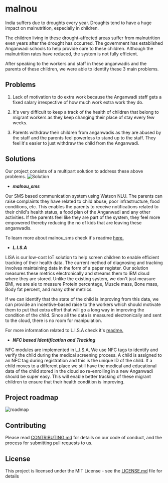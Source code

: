 # malnou

India suffers due to droughts every year. Droughts tend to have a huge impact on malnutrition, especially in children.

The children living in these drought-affected areas suffer from malnutrition even years after the drought has occurred. The government has established Anganwadi schools to help provide care to these children. Although the malnutrition rates have reduced, the system is not fully efficient. 

After speaking to the workers and staff in these anganwadis and the parents of these children, we were able to identify these 3 main problems.

## Problems

1. Lack of motivation to do extra work because the Anganwadi staff gets a fixed salary irrespective of how much work extra work they do.

2. It's very difficult to keep a track of the health of children that belong to migrant workers as they keep changing their place of stay every few weeks.

3. Parents withdraw their children from anganwadis as they are abused by the staff and the parents feel powerless to stand up to the staff. They feel it's easier to just withdraw the child from the Anganwadi.

## Solutions

Our project consists of a multipart solution to address these above problems.
![Solution](https://github.com/malnou-org/malnou/blob/master/images/solution.jpg)

* ***malnou_sms*** 

Our SMS based communication system using Watson NLU. The parents can raise complaints they have related to child abuse, poor infrastructure, food conditions, etc. This enables the parents to receive notifications related to their child's health status, a food plan of the Anganwadi and any other activities. If the parents feel like they are part of the system, they feel more empowered thereby reducing the no of kids that are leaving these anganwadis.

To learn more about malnou_sms check it's readme [here.](https://github.com/malnou-org/malnou/blob/master/malnou_sms/README.md)

* ***L.I.S.A*** 

LISA is our low-cost IoT solution to help screen children to enable efficient tracking of their health data. The current method of diagnosing and tracking involves maintaining data in the form of a paper register. Our solution measures these metrics electronically and streams them to IBM cloud where they are stored. Unlike the existing system, we don't just measure BMI, we are ale to measure Protein percentage, Muscle mass, Bone mass, Body fat percent, and many other metrics. 

If we can identify that the state of the child is improving from this data, we can provide an incentive-based raise to the workers which should motivate them to put that extra effort that will go a long way in improving the condition of the child. Since all the data is measured electronically and sent to the cloud, there is no room for manipulation.

For more information related to L.I.S.A check it's [readme.](https://github.com/malnou-org/malnou/blob/master/L.I.S.A/README.md)

* ***NFC based Identification and Tracking***

NFC modules are implemented in L.I.S.A, We use NFC tags to identify and verify the child during the medical screening process. A child is assigned to an NFC tag during registration and this is the unique ID of the child. If a child moves to a different place we still have the medical and educational data of the child stored in the cloud so re-enrolling in a new Anganwadi should be super easy. This will enable better tracking of these migrant children to ensure that their health condition is improving. 

## Project roadmap
![roadmap](https://github.com/malnou-org/malnou/blob/master/images/screencapture-infograph-venngage-edit-b3669ab5-45d1-4e6f-87da-0b867703503b-2019-07-29-22_27_46.png)

## Contributing

Please read [CONTRIBUTING.md](https://github.com/malnou-org/malnou/blob/master/CODE_OF_CONDUCT.md) for details on our code of conduct, and the process for submitting pull requests to us.

## License

This project is licensed under the MIT License - see the [LICENSE.md](https://github.com/malnou-org/malnou/blob/master/LICENSE) file for details
